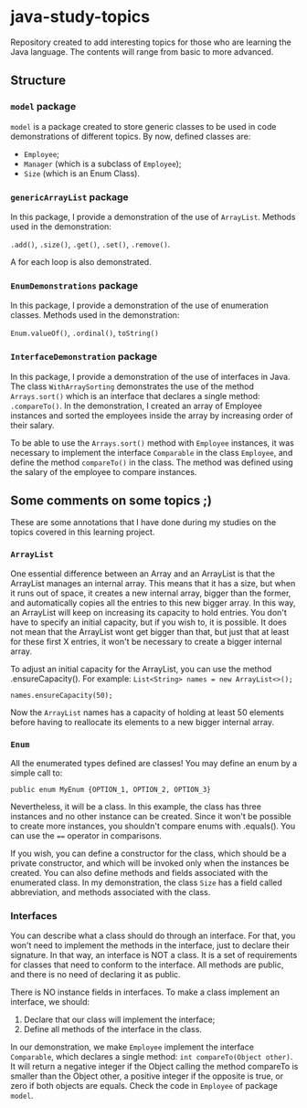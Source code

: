 # java-study-topics

Repository created to add interesting topics for those who are learning the Java language. The contents will range from basic to more advanced.

## Structure

### `model` package

`model` is a package created to store generic classes to be used in code demonstrations of different topics. By now, defined classes are:
- `Employee`;
- `Manager` (which is a subclass of `Employee`);
- `Size` (which is an Enum Class).

### `genericArrayList` package

In this package, I provide a demonstration of the use of `ArrayList`.
Methods used in the demonstration:

`.add()`, `.size()`, `.get()`, `.set()`, `.remove()`.

A for each loop is also demonstrated.

### `EnumDemonstrations` package

In this package, I provide a demonstration of the use of enumeration classes. Methods used in the demonstration:

`Enum.valueOf()`, `.ordinal()`, `toString()`

### `InterfaceDemonstration` package

In this package, I provide a demonstration of the use of interfaces in Java. The class `WithArraySorting` demonstrates the use of the method `Arrays.sort()` which is an interface that declares a single method: `.compareTo()`. In the demonstration, I created an array of Employee instances and sorted the employees inside the array by increasing order of their salary.

To be able to use the `Arrays.sort()` method with `Employee` instances, it was necessary to implement the interface `Comparable` in the class `Employee`, and define the method `compareTo()` in the class. The method was defined using the salary of the employee to compare instances.

## Some comments on some topics ;)

These are some annotations that I have done during my studies on the topics covered in this learning project.

### `ArrayList`

One essential difference between an Array and an ArrayList is that the ArrayList manages an internal array. This means that it has a size, but when it runs out of space, it creates a new internal array, bigger than the former, and automatically copies all the entries to this new bigger array. In this way, an ArrayList will keep on increasing its capacity to hold entries. You don't have to specify an initial capacity, but if you wish to, it is possible. It does not  mean that the ArrayList wont get bigger than that, but just that at least for these first X entries, it won't be necessary to create a bigger internal array.

To adjust an initial capacity for the ArrayList, you can use the method .ensureCapacity(). For example:
`List<String> names = new ArrayList<>();`

`names.ensureCapacity(50);`

Now the `ArrayList` names has a capacity of holding at least 50 elements before having to reallocate its elements to a new bigger internal array.

### `Enum`

All the enumerated types defined are classes! You may define an enum by a simple call to:

`public enum MyEnum {OPTION_1, OPTION_2, OPTION_3}`

Nevertheless, it will be a class. In this example, the class has three instances and no other instance can be created. Since it won't be possible to create more instances, you shouldn't compare enums with .equals(). You can use the `==` operator in comparisons.

If you wish, you can define a constructor for the class, which should be a private constructor, and which will be invoked only when the instances be created. You can also define methods and fields associated with the enumerated class. In my demonstration, the class `Size` has a field called abbreviation, and methods associated with the class.

### Interfaces

You can describe what a class should do through an interface. For that, you won't need to implement the methods in the interface, just to declare their signature. In that way, an interface is NOT a class. It is a set of requirements for classes that need to conform to the interface. All methods are public, and there is no need of declaring it as public.

There is NO instance fields in interfaces.
To make a class implement an interface, we should:
1. Declare that our class will implement the interface;
2. Define all methods of the interface in the class.

In our demonstration, we make `Employee` implement the interface `Comparable`, which declares a single method: `int compareTo(Object other)`. It will return a negative integer if the Object calling the method compareTo is smaller than the Object other, a positive integer if the opposite is true, or zero if both objects are equals. Check the code in `Employee` of package `model`.
